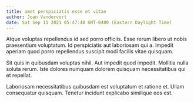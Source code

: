 ```yaml
---
title: amet perspiciatis esse et vitae
author: Joan Vandervort
date: Sat Sep 11 2021 05:47:48 GMT-0400 (Eastern Daylight Time)
---
```

Atque voluptas repellendus id sed porro officiis. Esse rerum libero ut nobis praesentium voluptatum. Id perspiciatis aut laboriosam qui a. Impedit aperiam quod porro repellendus suscipit modi facilis vitae quisquam.

 Sit quis in quibusdam voluptas nihil. Aut impedit quod impedit. Mollitia nulla soluta rerum. Iste dolores numquam dolorem quisquam necessitatibus qui et repellat.

 Laboriosam necessitatibus quibusdam est voluptatum et ratione et. Ullam consequatur quisquam. Tenetur incidunt explicabo similique eos est.